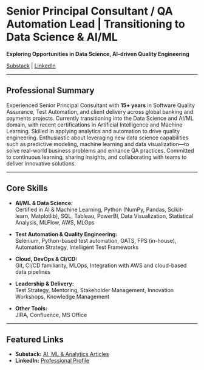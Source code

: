 # Senior Principal Consultant / QA Automation Lead | Transitioning to Data Science & AI/ML  
**Exploring Opportunities in Data Science, AI-driven Quality Engineering**

[Substack](https://substack.com/@iyerdivya) | [LinkedIn](https://www.linkedin.com/in/divya-iyer-217241266/)

---

## Professional Summary

Experienced Senior Principal Consultant with **15+ years** in Software Quality Assurance, Test Automation, and client delivery across global banking and payments projects. Currently transitioning into the Data Science and AI/ML domain, with recent certifications in Artificial Intelligence and Machine Learning. Skilled in applying analytics and automation to drive quality engineering. Enthusiastic about leveraging new data science capabilities such as predictive modeling, machine learning and data visualization—to solve real-world business problems and enhance QA practices. Committed to continuous learning, sharing insights, and collaborating with teams to deliver innovative solutions.

---

## Core Skills

- **AI/ML & Data Science:**  
  Certified in AI & Machine Learning, Python (NumPy, Pandas, Scikit-learn, Matplotlib), SQL, Tableau, PowerBI, Data Visualization, Statistical Analysis, MLFlow, AWS, MLOps

- **Test Automation & Quality Engineering:**  
  Selenium, Python-based test automation, OATS, FPS (in-house), Automation Strategy, Intelligent Test Frameworks

- **Cloud, DevOps & CI/CD:**  
  Git, CI/CD familiarity, MLOps, Integration with AWS and cloud-based data pipelines

- **Leadership & Delivery:**  
  Test Strategy, Mentoring, Stakeholder Management, Innovation Workshops, Knowledge Management

- **Other Tools:**  
  JIRA, Confluence, MS Office

---

## Featured Links

- **Substack:** [AI, ML & Analytics Articles](https://substack.com/@iyerdivya)
- **LinkedIn:** [Professional Profile](https://www.linkedin.com/in/divya-iyer-217241266/)
